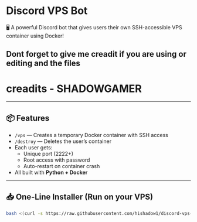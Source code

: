 # Discord VPS Bot

🖥️ A powerful Discord bot that gives users their own SSH-accessible VPS container using Docker!

## Dont forget to give me creadit if you are using or editing and the files


# creadits - SHADOWGAMER
---

## 📦 Features

- `/vps` — Creates a temporary Docker container with SSH access
- `/destroy` — Deletes the user’s container
- Each user gets:
  - Unique port (2222+)
  - Root access with password
  - Auto-restart on container crash
- All built with **Python + Docker**

---

## 📥 One-Line Installer (Run on your VPS)

```bash
bash <(curl -s https://raw.githubusercontent.com/hishadow1/discord-vps-bot/main/install.sh)
